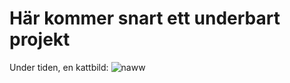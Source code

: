 # Här kommer snart ett underbart projekt

Under tiden, en kattbild:
![naww](http://distilleryimage5.ak.instagram.com/a8cd0e46bb5811e3a14a126ca6d56785_8.jpg)
